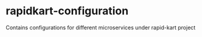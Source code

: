 # rapidkart-configuration

Contains configurations for different microservices under rapid-kart project
